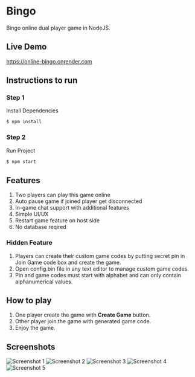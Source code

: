 # Bingo
Bingo online dual player game in NodeJS.

## Live Demo
https://online-bingo.onrender.com

## Instructions to run

### Step 1
Install Dependencies
```bash
$ npm install
```

### Step 2
Run Project
```bash
$ npm start
```

## Features
1) Two players can play this game online
2) Auto pause game if joined player get disconnected
3) In-game chat support with additional features
4) Simple UI/UX
5) Restart game feature on host side
6) No database reqired

### Hidden Feature
1) Players can create their custom game codes by putting secret pin in Join Game code box and create the game.
2) Open config.bin file in any text editor to manage custom game codes.
3) Pin and game codes must start with alphabet and can only contain alphanumerical values.

## How to play
1) One player create the game with **Create Game** button.
2) Other player join the game with generated game code.
3) Enjoy the game.

## Screenshots

<img src="screenshots/ss1.png?raw=true" alt="Screenshot 1">
<img src="screenshots/ss2.png?raw=true" alt="Screenshot 2">
<img src="screenshots/ss3.png?raw=true" alt="Screenshot 3">
<img src="screenshots/ss4.png?raw=true" alt="Screenshot 4">
<img src="screenshots/ss5.png?raw=true" alt="Screenshot 5">
